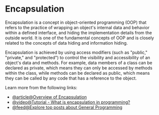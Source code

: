 # Encapsulation

Encapsulation is a concept in object-oriented programming (OOP) that refers to the practice of wrapping an object's internal data and behavior within a defined interface, and hiding the implementation details from the outside world. It is one of the fundamental concepts of OOP and is closely related to the concepts of data hiding and information hiding.

Encapsulation is achieved by using access modifiers (such as "public," "private," and "protected") to control the visibility and accessibility of an object's data and methods. For example, data members of a class can be declared as private, which means they can only be accessed by methods within the class, while methods can be declared as public, which means they can be called by any code that has a reference to the object.

Learn more from the following links:

- [@article@Overview of Encapsulation](https://en.wikipedia.org/wiki/Encapsulation_\(computer_programming\))
- [@video@Tutorial - What is encapsulation in programming?](https://www.youtube.com/watch?v=sNKKxc4QHqA)
- [@feed@Explore top posts about General Programming](https://app.daily.dev/tags/general-programming?ref=roadmapsh)
